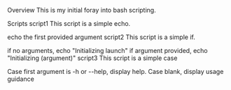 Overview
This is my initial foray into bash scripting.

Scripts
script1
This script is a simple echo.

echo the first provided argument
script2
This script is a simple if.

if no arguments, echo "Initializing launch"
if argument provided, echo "Initializing (argument)"
script3
This script is a simple case

Case first argument is -h or --help, display help.
Case blank, display usage guidance
